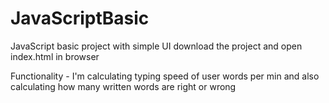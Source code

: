 # JavaScriptBasic
JavaScript basic project with simple UI
download the project and open index.html in browser

Functionality - I'm calculating typing speed of user words per min and also calculating how many written words are right or wrong
